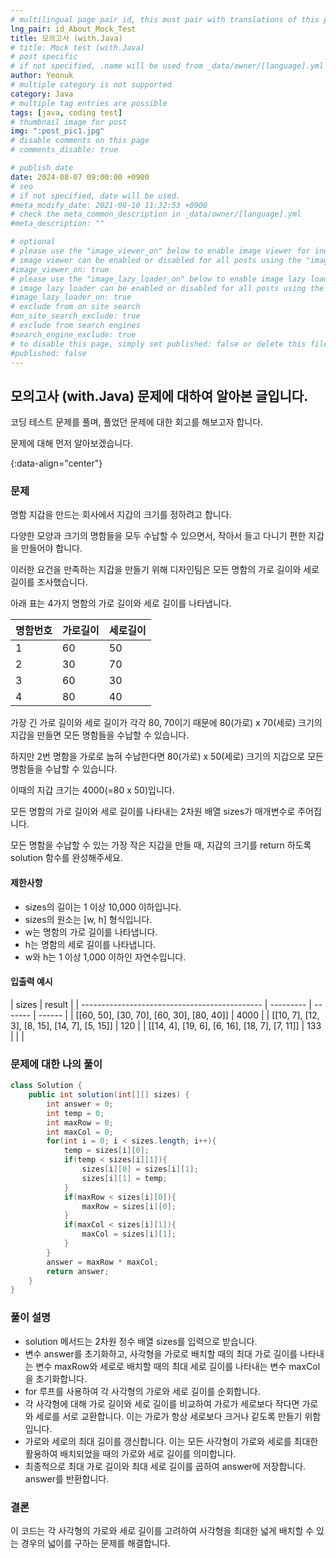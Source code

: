 ```yaml
---
# multilingual page pair id, this must pair with translations of this page. (This name must be unique)
lng_pair: id_About_Mock_Test
title: 모의고사 (with.Java)
# title: Mock test (with.Java)
# post specific
# if not specified, .name will be used from _data/owner/[language].yml
author: Yeonuk
# multiple category is not supported
category: Java
# multiple tag entries are possible
tags: [java, coding test]
# thumbnail image for post
img: ":post_pic1.jpg"
# disable comments on this page
# comments_disable: true

# publish date
date: 2024-08-07 09:00:00 +0900
# seo
# if not specified, date will be used.
#meta_modify_date: 2021-08-10 11:32:53 +0900
# check the meta_common_description in _data/owner/[language].yml
#meta_description: ""

# optional
# please use the "image_viewer_on" below to enable image viewer for individual pages or posts (_posts/ or [language]/_posts folders).
# image viewer can be enabled or disabled for all posts using the "image_viewer_posts: true" setting in _data/conf/main.yml.
#image_viewer_on: true
# please use the "image_lazy_loader_on" below to enable image lazy loader for individual pages or posts (_posts/ or [language]/_posts folders).
# image lazy loader can be enabled or disabled for all posts using the "image_lazy_loader_posts: true" setting in _data/conf/main.yml.
#image_lazy_loader_on: true
# exclude from on site search
#on_site_search_exclude: true
# exclude from search engines
#search_engine_exclude: true
# to disable this page, simply set published: false or delete this file
#published: false
---
```


<!-- outline-start -->

## 모의고사 (with.Java) 문제에 대하여 알아본 글입니다.

코딩 테스트 문제를 풀며, 풀었던 문제에 대한 회고를 해보고자 합니다.

문제에 대해 먼저 알아보겠습니다.

{:data-align="center"}

<!-- outline-end -->

### 문제

명함 지갑을 만드는 회사에서 지갑의 크기를 정하려고 합니다.

다양한 모양과 크기의 명함들을 모두 수납할 수 있으면서, 작아서 들고 다니기 편한 지갑을 만들어야 합니다.

이러한 요건을 만족하는 지갑을 만들기 위해 디자인팀은 모든 명함의 가로 길이와 세로 길이를 조사했습니다.

아래 표는 4가지 명함의 가로 길이와 세로 길이를 나타냅니다.

| 명함번호 | 가로길이 | 세로길이 |
| -------- | -------- | -------- |
| 1        | 60       | 50       |
| 2        | 30       | 70       |
| 3        | 60       | 30       |
| 4        | 80       | 40       |

가장 긴 가로 길이와 세로 길이가 각각 80, 70이기 때문에 80(가로) x 70(세로) 크기의 지갑을 만들면 모든 명함들을 수납할 수 있습니다.

하지만 2번 명함을 가로로 눕혀 수납한다면 80(가로) x 50(세로) 크기의 지갑으로 모든 명함들을 수납할 수 있습니다.

이때의 지갑 크기는 4000(=80 x 50)입니다.

모든 명함의 가로 길이와 세로 길이를 나타내는 2차원 배열 sizes가 매개변수로 주어집니다.

모든 명함을 수납할 수 있는 가장 작은 지갑을 만들 때, 지갑의 크기를 return 하도록 solution 함수를 완성해주세요.

#### 제한사항

- sizes의 길이는 1 이상 10,000 이하입니다.
- sizes의 원소는 [w, h] 형식입니다.
- w는 명함의 가로 길이를 나타냅니다.
- h는 명함의 세로 길이를 나타냅니다.
- w와 h는 1 이상 1,000 이하인 자연수입니다.

#### 입출력 예시

| sizes                                         | result    |
| --------------------------------------------- | --------- | ------- | ------ |
| [[60, 50], [30, 70], [60, 30], [80, 40]]      | 4000      |
| [[10, 7], [12, 3], [8, 15], [14, 7], [5, 15]] | 120       |
| [[14, 4], [19, 6], [6, 16], [18, 7], [7, 11]] | 133       |
| <!--                                          | start_num | end_num | result |
| ---------                                     | -------   | ------  |
| 10                                            | 3         | 0       | -->    |

### 문제에 대한 나의 풀이

```java
class Solution {
    public int solution(int[][] sizes) {
        int answer = 0;
        int temp = 0;
        int maxRow = 0;
        int maxCol = 0;
        for(int i = 0; i < sizes.length; i++){
            temp = sizes[i][0];
            if(temp < sizes[i][1]){
                sizes[i][0] = sizes[i][1];
                sizes[i][1] = temp;
            }
            if(maxRow < sizes[i][0]){
                maxRow = sizes[i][0];
            }
            if(maxCol < sizes[i][1]){
                maxCol = sizes[i][1];
            }
        }
        answer = maxRow * maxCol;
        return answer;
    }
}
```

### 풀이 설명

- solution 메서드는 2차원 정수 배열 sizes를 입력으로 받습니다.
- 변수 answer를 초기화하고, 사각형을 가로로 배치할 때의 최대 가로 길이를 나타내는 변수 maxRow와 세로로 배치할 때의 최대 세로 길이를 나타내는 변수 maxCol을 초기화합니다.
- for 루프를 사용하여 각 사각형의 가로와 세로 길이를 순회합니다.
- 각 사각형에 대해 가로 길이와 세로 길이를 비교하여 가로가 세로보다 작다면 가로와 세로를 서로 교환합니다. 이는 가로가 항상 세로보다 크거나 같도록 만들기 위함입니다.
- 가로와 세로의 최대 길이를 갱신합니다. 이는 모든 사각형이 가로와 세로를 최대한 활용하여 배치되었을 때의 가로와 세로 길이를 의미합니다.
- 최종적으로 최대 가로 길이와 최대 세로 길이를 곱하여 answer에 저장합니다.
  answer를 반환합니다.

### 결론

이 코드는 각 사각형의 가로와 세로 길이를 고려하여 사각형을 최대한 넓게 배치할 수 있는 경우의 넓이를 구하는 문제를 해결합니다.
